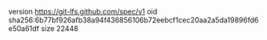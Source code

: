 version https://git-lfs.github.com/spec/v1
oid sha256:6b77bf926afb38a94f436856106b72eebcf1cec20aa2a5da19896fd6e50a61df
size 22448
